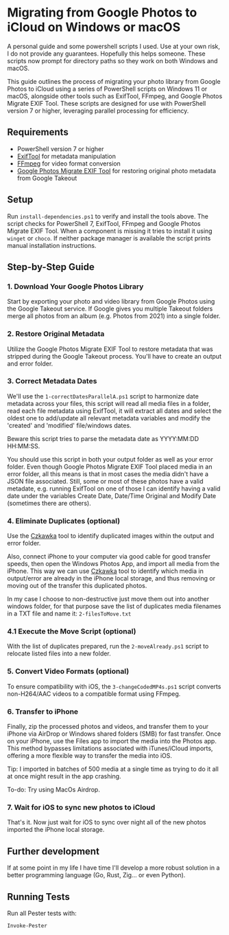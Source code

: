 # Migrating from Google Photos to iCloud on Windows or macOS
A personal guide and some powershell scripts I used.
Use at your own risk, I do not provide any guarantees. Hopefully this helps someone.
These scripts now prompt for directory paths so they work on both Windows and macOS.

This guide outlines the process of migrating your photo library from Google Photos to iCloud using a series of PowerShell scripts on Windows 11 or macOS, alongside other tools such as ExifTool, FFmpeg, and Google Photos Migrate EXIF Tool. These scripts are designed for use with PowerShell version 7 or higher, leveraging parallel processing for efficiency.

## Requirements
- PowerShell version 7 or higher
- [ExifTool](https://exiftool.org/) for metadata manipulation
- [FFmpeg](https://ffmpeg.org/) for video format conversion
- [Google Photos Migrate EXIF Tool](https://github.com/garzj/google-photos-migrate?tab=readme-ov-file) for restoring original photo metadata from Google Takeout

## Setup
Run `install-dependencies.ps1` to verify and install the tools above. The script checks for
PowerShell 7, ExifTool, FFmpeg and Google Photos Migrate EXIF Tool. When a component is
missing it tries to install it using `winget` or `choco`. If neither package manager is
available the script prints manual installation instructions.

## Step-by-Step Guide

### 1. Download Your Google Photos Library
Start by exporting your photo and video library from Google Photos using the Google Takeout service. If Google gives you multiple Takeout folders merge all photos from an album (e.g. Photos from 2021) into a single folder.

### 2. Restore Original Metadata
Utilize the Google Photos Migrate EXIF Tool to restore metadata that was stripped during the Google Takeout process. You'll have to create an output and error folder.

### 3. Correct Metadata Dates
We'll use the `1-correctDatesParallelA.ps1` script to harmonize date metadata across your files, this script will read all media files in a folder, read each file metadata using ExifTool, it will extract all dates and select the oldest one to add/update all relevant metadata variables and modify the 'created' and 'modified' file/windows dates.

Beware this script tries to parse the metadata date as YYYY:MM:DD HH:MM:SS.

You should use this script in both your output folder as well as your error folder. Even though Google Photos Migrate EXIF Tool placed media in an error folder, all this means is that in most cases the media didn't have a JSON file associated. Still, some or most of these photos have a valid metadate, e.g. running ExifTool on one of those I can identify having a valid date under the variables Create Date, Date/Time Original and Modify Date (sometimes there are others).


### 4. Eliminate Duplicates (optional)
Use the [Czkawka](https://github.com/qarmin/czkawka) tool to identify duplicated images within the output and error folder.

Also, connect iPhone to your computer via good cable for good transfer speeds, then open the Windows Photos App, and import all media from the iPhone. This way we can use [Czkawka](https://github.com/qarmin/czkawka) tool to identify which media in output/error are already in the iPhone local storage, and thus removing or moving out of the transfer this duplicated photos.

In my case I choose to non-destructive just move them out into another windows folder, for that purpose save the list of duplicates media filenames in a TXT file and name it: `2-filesToMove.txt`


### 4.1 Execute the Move Script (optional)
With the list of duplicates prepared, run the `2-moveAlready.ps1` script to relocate listed files into a new folder.

### 5. Convert Video Formats (optional)
To ensure compatibility with iOS, the `3-changeCodedMP4s.ps1` script converts non-H264/AAC videos to a compatible format using FFmpeg.

### 6. Transfer to iPhone
Finally, zip the processed photos and videos, and transfer them to your iPhone via AirDrop or Windows shared folders (SMB) for fast transfer. Once on your iPhone, use the Files app to import the media into the Photos app. This method bypasses limitations associated with iTunes/iCloud imports, offering a more flexible way to transfer the media into iOS. 

Tip: I imported in batches of 500 media at a single time as trying to do it all at once might result in the app crashing.

To-do: Try using MacOs Airdrop.

### 7. Wait for iOS to sync new photos to iCloud
That's it. Now just wait for iOS to sync over night all of the new photos imported the iPhone local storage.


## Further development
If at some point in my life I have time I'll develop a more robust solution in a better programming language (Go, Rust, Zig... or even Python).

## Running Tests
Run all Pester tests with:

```powershell
Invoke-Pester
```

